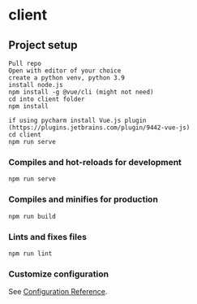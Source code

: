 # client

## Project setup
```
Pull repo
Open with editor of your choice
create a python venv, python 3.9
install node.js
npm install -g @vue/cli (might not need)
cd into client folder
npm install

if using pycharm install Vue.js plugin (https://plugins.jetbrains.com/plugin/9442-vue-js)
cd client
npm run serve

```

### Compiles and hot-reloads for development
```
npm run serve
```

### Compiles and minifies for production
```
npm run build
```

### Lints and fixes files
```
npm run lint
```

### Customize configuration
See [Configuration Reference](https://cli.vuejs.org/config/).
